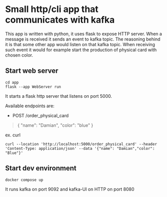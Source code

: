 # Small http/cli app that communicates with kafka

<p>
This app is written with python, it uses flask to expose HTTP server. 
When a message is received it sends an event to kafka topic.
The reasoning behind it is that some other app would listen on that kafka topic.
When receiving such event it would for example start the production of physical card with chosen color.
</p>

## Start web server

```shell
cd app 
flask --app WebServer run
```
 
It starts a flask http server that listens on port 5000.

Available endpoints are:
- POST /order_physical_card
> {
>   "name": "Damian", "color": "blue"
> }

ex. curl
```shell
curl --location 'http://localhost:5000/order_physical_card' --header 'Content-Type: application/json' --data '{"name": "Damian","color": "Blue"}'
```

## Start dev environment

```shell
docker compose up
```

It runs kafka on port 9092 and kafka-UI on HTTP on port 8080

